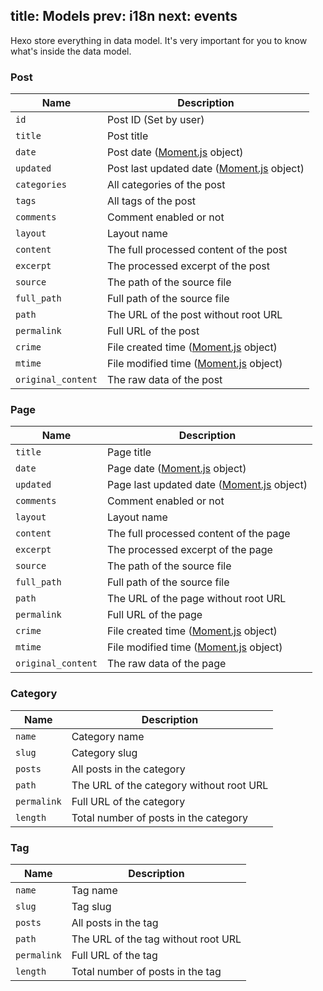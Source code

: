 title: Models
prev: i18n
next: events
---
Hexo store everything in data model. It's very important for you to know what's inside the data model.

### Post

Name | Description
--- | ---
`id` | Post ID (Set by user)
`title` | Post title
`date` | Post date ([Moment.js] object)
`updated` | Post last updated date ([Moment.js] object)
`categories` | All categories of the post
`tags` | All tags of the post
`comments` | Comment enabled or not
`layout` | Layout name
`content` | The full processed content of the post
`excerpt` | The processed excerpt of the post
`source` | The path of the source file
`full_path` | Full path of the source file
`path` | The URL of the post without root URL
`permalink` | Full URL of the post
`crime` | File created time ([Moment.js] object)
`mtime` | File modified time ([Moment.js] object)
`original_content` | The raw data of the post

### Page

Name | Description
--- | ---
`title` | Page title
`date` | Page date ([Moment.js] object)
`updated` | Page last updated date ([Moment.js] object)
`comments` | Comment enabled or not
`layout` | Layout name
`content` | The full processed content of the page
`excerpt` | The processed excerpt of the page
`source` | The path of the source file
`full_path` | Full path of the source file
`path` | The URL of the page without root URL
`permalink` | Full URL of the page
`crime` | File created time ([Moment.js] object)
`mtime` | File modified time ([Moment.js] object)
`original_content` | The raw data of the page

### Category

Name | Description
--- | ---
`name` | Category name
`slug` | Category slug
`posts` | All posts in the category
`path` | The URL of the category without root URL
`permalink` | Full URL of the category
`length` | Total number of posts in the category

### Tag

Name | Description
--- | ---
`name` | Tag name
`slug` | Tag slug
`posts` | All posts in the tag
`path` | The URL of the tag without root URL
`permalink` | Full URL of the tag
`length` | Total number of posts in the tag

[Moment.js]: http://momentjs.com/